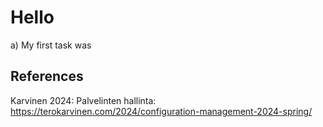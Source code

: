 # Hello

a) My first task was

## References

Karvinen 2024: Palvelinten hallinta: https://terokarvinen.com/2024/configuration-management-2024-spring/
